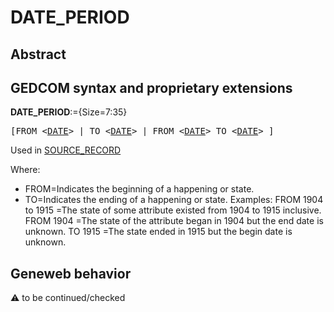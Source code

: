 ﻿# DATE_PERIOD
## Abstract

## GEDCOM syntax and proprietary extensions

**DATE_PERIOD**:={Size=7:35}
<pre>
[FROM &lt;<a href=Ged.DATE.md>DATE</a>&gt; | TO &lt;<a href=Ged.DATE.md>DATE</a>&gt; | FROM &lt;<a href=Ged.DATE.md>DATE</a>&gt; TO &lt;<a href=Ged.DATE.md>DATE</a>&gt; ]
</pre>
Used in <a href=Ged.SOURCE_RECORD.md>SOURCE_RECORD</a><br />


Where:
- FROM=Indicates the beginning of a happening or state.
- TO=Indicates the ending of a happening or state.
Examples:
FROM 1904 to 1915
=The state of some attribute existed from 1904 to 1915 inclusive.
FROM 1904
=The state of the attribute began in 1904 but the end date is unknown.
TO 1915
=The state ended in 1915 but the begin date is unknown.

## Geneweb behavior



:warning: to be continued/checked

